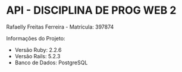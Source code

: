 # API - DISCIPLINA DE PROG WEB 2

Rafaelly Freitas Ferreira - Matrícula: 397874

Informações do Projeto:

* Versão Ruby: 2.2.6
* Versão Rails: 5.2.3
* Banco de Dados: PostgreSQL
